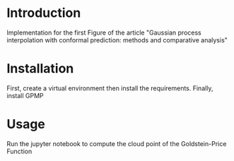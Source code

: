 # Introduction

Implementation for the first Figure of the article "Gaussian process interpolation with conformal prediction: methods and comparative analysis"

# Installation

First, create a virtual environment then install the requirements. Finally, install GPMP

# Usage 

Run the jupyter notebook to compute the cloud point of the Goldstein-Price Function